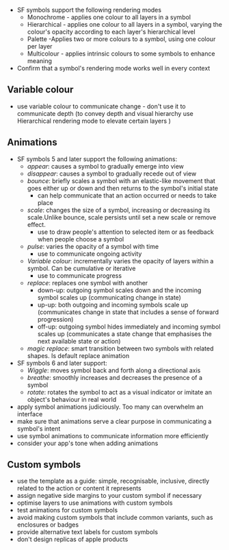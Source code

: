 - SF symbols support the following rendering modes
	- Monochrome - applies one colour to all layers in a symbol
	- Hierarchical - applies one colour to all layers in a symbol, varying the colour's opacity according to each layer's hierarchical level
	- Palette -Applies two or more colours to a symbol, using one colour per layer
	- Multicolour - applies intrinsic colours to some symbols to enhance meaning
- Confirm that a symbol's rendering mode works well in every context
## Variable colour
- use variable colour to communicate change - don't use it to communicate depth (to convey depth and visual hierarchy use Hierarchical rendering mode to elevate certain layers )
## Animations
- SF symbols 5 and later support the following animations:
	- *appear*: causes a symbol to gradually emerge into view
	- *disappear*: causes a symbol to gradually recede out of view
	- *bounce*: briefly scales a symbol with an elastic-like movement that goes either up or down and then returns to the symbol's initial state
		- can help communicate that an action occurred or needs to take place
	- *scale*: changes the size of a symbol, increasing or decreasing its scale.Unlike bounce, scale persists until set a new scale or remove effect.
		- use to draw people's attention to selected item or as feedback when people choose a symbol
	- *pulse*: varies the opacity of a symbol with time
		- use to communicate ongoing activity
	- *Variable colour*: incrementally varies the opacity of layers within a symbol. Can be cumulative or iterative
		- use to communicate progress
	- *replace*: replaces one symbol with another
		- down-up: outgoing symbol scales down and the incoming symbol scales up (communicating change in state)
		- up-up: both outgoing and incoming symbols scale up (communicates change in state that includes a sense of forward progression)
		- off-up: outgoing symbol hides immediately and incoming symbol scales up (communicates a state change that emphasises the next available state or action)
	- *magic replace*: smart transition between two symbols with related shapes. Is default replace animation
- SF symbols 6 and later support:
	- *Wiggle*: moves symbol back and forth along a directional axis
	- *breathe*: smoothly increases and decreases the presence of a symbol
	- *rotate*: rotates the symbol to act as a visual indicator or imitate an object's behaviour in real world
- apply symbol animations judiciously. Too many can overwhelm an interface
- make sure that animations serve a clear purpose in communicating a symbol's intent
- use symbol animations to communicate information more efficiently
- consider your app's tone when adding animations
## Custom symbols
- use the template as a guide: simple, recognisable, inclusive, directly related to the action or content it represents
- assign negative side margins to your custom symbol if necessary
- optimise layers to use animations with custom symbols
- test animations for custom symbols
- avoid making custom symbols that include common variants, such as enclosures or badges
- provide alternative text labels for custom symbols
- don't design replicas of apple products